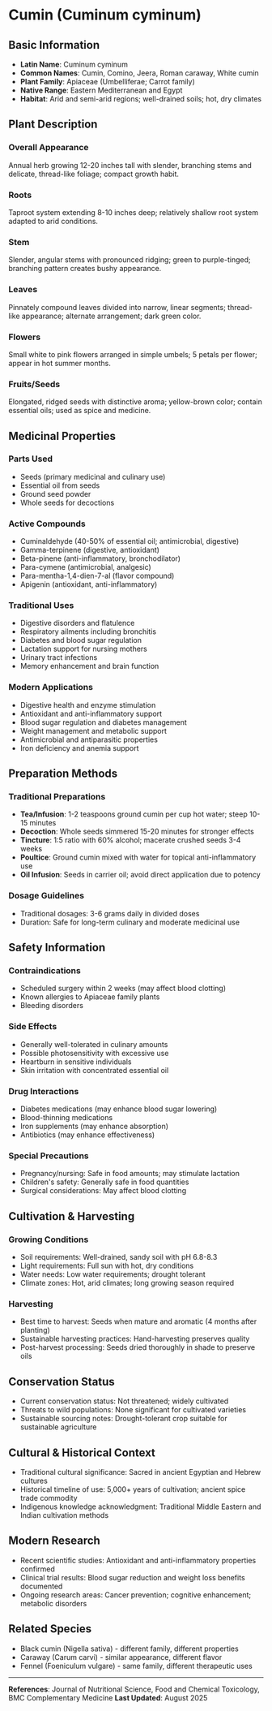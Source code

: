 # Cumin (Cuminum cyminum)

## Basic Information
- **Latin Name**: Cuminum cyminum
- **Common Names**: Cumin, Comino, Jeera, Roman caraway, White cumin
- **Plant Family**: Apiaceae (Umbelliferae; Carrot family)
- **Native Range**: Eastern Mediterranean and Egypt
- **Habitat**: Arid and semi-arid regions; well-drained soils; hot, dry climates

## Plant Description

### Overall Appearance
Annual herb growing 12-20 inches tall with slender, branching stems and delicate, thread-like foliage; compact growth habit.

### Roots
Taproot system extending 8-10 inches deep; relatively shallow root system adapted to arid conditions.

### Stem
Slender, angular stems with pronounced ridging; green to purple-tinged; branching pattern creates bushy appearance.

### Leaves
Pinnately compound leaves divided into narrow, linear segments; thread-like appearance; alternate arrangement; dark green color.

### Flowers
Small white to pink flowers arranged in simple umbels; 5 petals per flower; appear in hot summer months.

### Fruits/Seeds
Elongated, ridged seeds with distinctive aroma; yellow-brown color; contain essential oils; used as spice and medicine.

## Medicinal Properties

### Parts Used
- Seeds (primary medicinal and culinary use)
- Essential oil from seeds
- Ground seed powder
- Whole seeds for decoctions

### Active Compounds
- Cuminaldehyde (40-50% of essential oil; antimicrobial, digestive)
- Gamma-terpinene (digestive, antioxidant)
- Beta-pinene (anti-inflammatory, bronchodilator)
- Para-cymene (antimicrobial, analgesic)
- Para-mentha-1,4-dien-7-al (flavor compound)
- Apigenin (antioxidant, anti-inflammatory)

### Traditional Uses
- Digestive disorders and flatulence
- Respiratory ailments including bronchitis
- Diabetes and blood sugar regulation
- Lactation support for nursing mothers
- Urinary tract infections
- Memory enhancement and brain function

### Modern Applications
- Digestive health and enzyme stimulation
- Antioxidant and anti-inflammatory support
- Blood sugar regulation and diabetes management
- Weight management and metabolic support
- Antimicrobial and antiparasitic properties
- Iron deficiency and anemia support

## Preparation Methods

### Traditional Preparations
- **Tea/Infusion**: 1-2 teaspoons ground cumin per cup hot water; steep 10-15 minutes
- **Decoction**: Whole seeds simmered 15-20 minutes for stronger effects
- **Tincture**: 1:5 ratio with 60% alcohol; macerate crushed seeds 3-4 weeks
- **Poultice**: Ground cumin mixed with water for topical anti-inflammatory use
- **Oil Infusion**: Seeds in carrier oil; avoid direct application due to potency

### Dosage Guidelines
- Traditional dosages: 3-6 grams daily in divided doses
- Duration: Safe for long-term culinary and moderate medicinal use

## Safety Information

### Contraindications
- Scheduled surgery within 2 weeks (may affect blood clotting)
- Known allergies to Apiaceae family plants
- Bleeding disorders

### Side Effects
- Generally well-tolerated in culinary amounts
- Possible photosensitivity with excessive use
- Heartburn in sensitive individuals
- Skin irritation with concentrated essential oil

### Drug Interactions
- Diabetes medications (may enhance blood sugar lowering)
- Blood-thinning medications
- Iron supplements (may enhance absorption)
- Antibiotics (may enhance effectiveness)

### Special Precautions
- Pregnancy/nursing: Safe in food amounts; may stimulate lactation
- Children's safety: Generally safe in food quantities
- Surgical considerations: May affect blood clotting

## Cultivation & Harvesting

### Growing Conditions
- Soil requirements: Well-drained, sandy soil with pH 6.8-8.3
- Light requirements: Full sun with hot, dry conditions
- Water needs: Low water requirements; drought tolerant
- Climate zones: Hot, arid climates; long growing season required

### Harvesting
- Best time to harvest: Seeds when mature and aromatic (4 months after planting)
- Sustainable harvesting practices: Hand-harvesting preserves quality
- Post-harvest processing: Seeds dried thoroughly in shade to preserve oils

## Conservation Status
- Current conservation status: Not threatened; widely cultivated
- Threats to wild populations: None significant for cultivated varieties
- Sustainable sourcing notes: Drought-tolerant crop suitable for sustainable agriculture

## Cultural & Historical Context
- Traditional cultural significance: Sacred in ancient Egyptian and Hebrew cultures
- Historical timeline of use: 5,000+ years of cultivation; ancient spice trade commodity
- Indigenous knowledge acknowledgment: Traditional Middle Eastern and Indian cultivation methods

## Modern Research
- Recent scientific studies: Antioxidant and anti-inflammatory properties confirmed
- Clinical trial results: Blood sugar reduction and weight loss benefits documented
- Ongoing research areas: Cancer prevention; cognitive enhancement; metabolic disorders

## Related Species
- Black cumin (Nigella sativa) - different family, different properties
- Caraway (Carum carvi) - similar appearance, different flavor
- Fennel (Foeniculum vulgare) - same family, different therapeutic uses

---

**References**: Journal of Nutritional Science, Food and Chemical Toxicology, BMC Complementary Medicine
**Last Updated**: August 2025